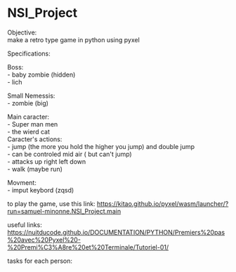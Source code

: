 # NSI_Project

Objective:</br>
make a retro type game in python using pyxel

Specifications:</br>

Boss:</br>
    - baby zombie (hidden)</br>
    - lich</br>

Small Nemessis:</br>
               - zombie (big)</br>
               
 Main caracter:</br>
              - Super man men</br>
              - the wierd cat </br>
      Caracter's actions:</br>
                         - jump (the more you hold the higher you jump) and double jump</br>
                         - can be controled mid air ( but can't jump)</br>
                         - attacks up right left down</br>
                         - walk (maybe run)</br>
                         
                         
      
              
 Movment:</br>
        - imput keybord (zqsd)</br>
             
        

to play the game, use this link: https://kitao.github.io/pyxel/wasm/launcher/?run=samuel-minonne.NSI_Project.main 

useful links:
https://nuitducode.github.io/DOCUMENTATION/PYTHON/Premiers%20pas%20avec%20Pyxel%20-%20Premi%C3%A8re%20et%20Terminale/Tutoriel-01/
</br>

tasks for each person:</br>


